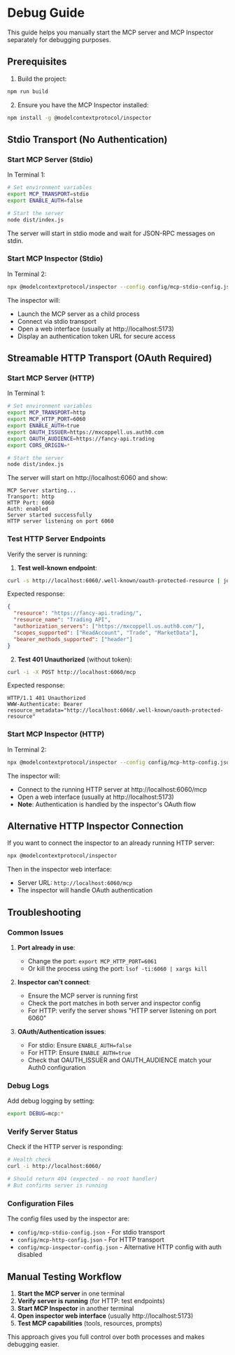 # Debug Guide

This guide helps you manually start the MCP server and MCP Inspector separately for debugging purposes.

## Prerequisites

1. Build the project:
```bash
npm run build
```

2. Ensure you have the MCP Inspector installed:
```bash
npm install -g @modelcontextprotocol/inspector
```

## Stdio Transport (No Authentication)

### Start MCP Server (Stdio)

In Terminal 1:
```bash
# Set environment variables
export MCP_TRANSPORT=stdio
export ENABLE_AUTH=false

# Start the server
node dist/index.js
```

The server will start in stdio mode and wait for JSON-RPC messages on stdin.

### Start MCP Inspector (Stdio)

In Terminal 2:
```bash
npx @modelcontextprotocol/inspector --config config/mcp-stdio-config.json --server mcp-server-oauth
```

The inspector will:
- Launch the MCP server as a child process
- Connect via stdio transport
- Open a web interface (usually at http://localhost:5173)
- Display an authentication token URL for secure access

## Streamable HTTP Transport (OAuth Required)

### Start MCP Server (HTTP)

In Terminal 1:
```bash
# Set environment variables
export MCP_TRANSPORT=http
export MCP_HTTP_PORT=6060
export ENABLE_AUTH=true
export OAUTH_ISSUER=https://mxcoppell.us.auth0.com
export OAUTH_AUDIENCE=https://fancy-api.trading
export CORS_ORIGIN=*

# Start the server
node dist/index.js
```

The server will start on http://localhost:6060 and show:
```
MCP Server starting...
Transport: http
HTTP Port: 6060
Auth: enabled
Server started successfully
HTTP server listening on port 6060
```

### Test HTTP Server Endpoints

Verify the server is running:

1. **Test well-known endpoint**:
```bash
curl -s http://localhost:6060/.well-known/oauth-protected-resource | jq .
```

Expected response:
```json
{
  "resource": "https://fancy-api.trading/",
  "resource_name": "Trading API",
  "authorization_servers": ["https://mxcoppell.us.auth0.com/"],
  "scopes_supported": ["ReadAccount", "Trade", "MarketData"],
  "bearer_methods_supported": ["header"]
}
```

2. **Test 401 Unauthorized** (without token):
```bash
curl -i -X POST http://localhost:6060/mcp
```

Expected response:
```
HTTP/1.1 401 Unauthorized
WWW-Authenticate: Bearer resource_metadata="http://localhost:6060/.well-known/oauth-protected-resource"
```

### Start MCP Inspector (HTTP)

In Terminal 2:
```bash
npx @modelcontextprotocol/inspector --config config/mcp-http-config.json --server mcp-server-oauth-http
```

The inspector will:
- Connect to the running HTTP server at http://localhost:6060/mcp
- Open a web interface (usually at http://localhost:5173)
- **Note**: Authentication is handled by the inspector's OAuth flow

## Alternative HTTP Inspector Connection

If you want to connect the inspector to an already running HTTP server:

```bash
npx @modelcontextprotocol/inspector
```

Then in the inspector web interface:
- Server URL: `http://localhost:6060/mcp`
- The inspector will handle OAuth authentication

## Troubleshooting

### Common Issues

1. **Port already in use**:
   - Change the port: `export MCP_HTTP_PORT=6061`
   - Or kill the process using the port: `lsof -ti:6060 | xargs kill`

2. **Inspector can't connect**:
   - Ensure the MCP server is running first
   - Check the port matches in both server and inspector config
   - For HTTP: verify the server shows "HTTP server listening on port 6060"

3. **OAuth/Authentication issues**:
   - For stdio: Ensure `ENABLE_AUTH=false`
   - For HTTP: Ensure `ENABLE_AUTH=true`
   - Check that OAUTH_ISSUER and OAUTH_AUDIENCE match your Auth0 configuration

### Debug Logs

Add debug logging by setting:
```bash
export DEBUG=mcp:*
```

### Verify Server Status

Check if the HTTP server is responding:
```bash
# Health check
curl -i http://localhost:6060/

# Should return 404 (expected - no root handler)
# But confirms server is running
```

### Configuration Files

The config files used by the inspector are:
- `config/mcp-stdio-config.json` - For stdio transport
- `config/mcp-http-config.json` - For HTTP transport
- `config/mcp-inspector-config.json` - Alternative HTTP config with auth disabled

## Manual Testing Workflow

1. **Start the MCP server** in one terminal
2. **Verify server is running** (for HTTP: test endpoints)
3. **Start MCP Inspector** in another terminal
4. **Open inspector web interface** (usually http://localhost:5173)
5. **Test MCP capabilities** (tools, resources, prompts)

This approach gives you full control over both processes and makes debugging easier. 